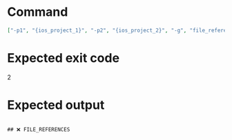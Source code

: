 # Command
```json
["-p1", "{ios_project_1}", "-p2", "{ios_project_2}", "-g", "file_references", "-t", "Project", "-f", "markdown"]
```

# Expected exit code
2

# Expected output
```

## ❌ FILE_REFERENCES



```
